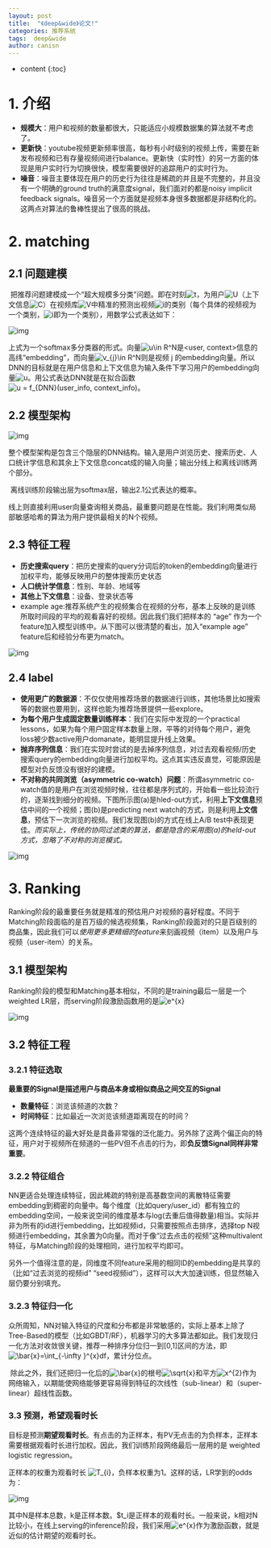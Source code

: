 ```yaml
---
layout: post
title:  "《deep&wide》论文!"
categories: 推荐系统
tags:  deep&wide 
author: canisn
---
```


* content
{:toc}







# 1. 介绍

- **规模大**：用户和视频的数量都很大，只能适应小规模数据集的算法就不考虑了。
- **更新快**：youtube视频更新频率很高，每秒有小时级别的视频上传，需要在新发布视频和已有存量视频间进行balance。更新快（实时性）的另一方面的体现是用户实时行为切换很快，模型需要很好的追踪用户的实时行为。
- **噪音**：噪音主要体现在用户的历史行为往往是稀疏的并且是不完整的，并且没有一个明确的ground truth的满意度signal，我们面对的都是noisy implicit feedback signals。噪音另一个方面就是视频本身很多数据都是非结构化的。这两点对算法的鲁棒性提出了很高的挑战。

# 2. matching

## 2.1 问题建模

​	把推荐问题建模成一个“超大规模多分类”问题。即在时刻![t](https://www.zhihu.com/equation?tex=t)，为用户![U](https://www.zhihu.com/equation?tex=U)（上下文信息![C](https://www.zhihu.com/equation?tex=C)）在视频库![V](https://www.zhihu.com/equation?tex=V)中精准的预测出视频![i](https://www.zhihu.com/equation?tex=i)的类别（每个具体的视频视为一个类别，![i](https://www.zhihu.com/equation?tex=i)即为一个类别），用数学公式表达如下：

![img](https://pic4.zhimg.com/80/v2-adde74b978b971e588c002038c390e0b_hd.jpg)

上式为一个softmax多分类器的形式。向量![u\in R^N](https://www.zhihu.com/equation?tex=u%5Cin+R%5EN)是<user, context>信息的高纬“embedding”，而向量![v_{j}\in R^N](https://www.zhihu.com/equation?tex=v_%7Bj%7D%5Cin+R%5EN)则是视频 j 的embedding向量。所以DNN的目标就是在用户信息和上下文信息为输入条件下学习用户的embedding向量![u](https://www.zhihu.com/equation?tex=u)。用公式表达DNN就是在拟合函数![u = f_{DNN}(user_info, context_info)](https://www.zhihu.com/equation?tex=u+%3D+f_%7BDNN%7D%28user_info%2C+context_info%29)。

## 2.2 模型架构

![img](https://pic1.zhimg.com/80/v2-7f97ddd40285e08b64546e3a54a5d64a_hd.jpg)

​	整个模型架构是包含三个隐层的DNN结构。输入是用户浏览历史、搜索历史、人口统计学信息和其余上下文信息concat成的输入向量；输出分线上和离线训练两个部分。

​	离线训练阶段输出层为softmax层，输出2.1公式表达的概率。

​	线上则直接利用user向量查询相关商品，最重要问题是在性能。我们利用类似局部敏感哈希的算法为用户提供最相关的N个视频。

## 2.3 特征工程

- **历史搜索query**：把历史搜索的query分词后的token的embedding向量进行加权平均，能够反映用户的整体搜索历史状态
- **人口统计学信息**：性别、年龄、地域等
- **其他上下文信息**：设备、登录状态等
- example age:推荐系统产生的视频集合在视频的分布，基本上反映的是训练所取时间段的平均的观看喜好的视频。因此我们我们把样本的 “age” 作为一个feature加入模型训练中。从下图可以很清楚的看出，加入“example age” feature后和经验分布更为match。

![img](https://pic2.zhimg.com/80/v2-83f523875baab074b340b6ccea2eba02_hd.jpg)

## 2.4 label

- **使用更广的数据源**：不仅仅使用推荐场景的数据进行训练，其他场景比如搜索等的数据也要用到，这样也能为推荐场景提供一些explore。
- **为每个用户生成固定数量训练样本**：我们在实际中发现的一个practical lessons，如果为每个用户固定样本数量上限，平等的对待每个用户，避免loss被少数active用户domanate，能明显提升线上效果。
- **抛弃序列信息**：我们在实现时尝试的是去掉序列信息，对过去观看视频/历史搜索query的embedding向量进行加权平均。这点其实违反直觉，可能原因是模型对负反馈没有很好的建模。
- **不对称的共同浏览（asymmetric co-watch）问题**：所谓asymmetric co-watch值的是用户在浏览视频时候，往往都是序列式的，开始看一些比较流行的，逐渐找到细分的视频。下图所示图(a)是hled-out方式，利用**上下文信息**预估中间的一个视频；图(b)是predicting next watch的方式，则是利用**上文信息**，预估下一次浏览的视频。我们发现图(b)的方式在线上A/B test中表现更佳。*而实际上，传统的协同过滤类的算法，都是隐含的采用图(a)的held-out方式，忽略了不对称的浏览模式。*

![img](https://pic4.zhimg.com/80/v2-4c34494e753fa7ad6525f3533db31147_hd.jpg)



# 3. Ranking

​	Ranking阶段的最重要任务就是精准的预估用户对视频的喜好程度。不同于Matching阶段面临的是百万级的候选视频集，Ranking阶段面对的只是百级别的商品集，因此我们可以*使用更多更精细的feature*来刻画视频（item）以及用户与视频（user-item）的关系。

## 3.1 模型架构

Ranking阶段的模型和Matching基本相似，不同的是training最后一层是一个weighted LR层，而serving阶段激励函数用的是![e^{x} ](https://www.zhihu.com/equation?tex=e%5E%7Bx%7D+)

![img](https://pic4.zhimg.com/80/v2-33f93002d2d7f42f50e617e03ef659bd_hd.jpg)

## 3.2 特征工程

### 3.2.1 特征选取

**最重要的Signal是描述用户与商品本身或相似商品之间交互的Signal**

- **数量特征**：浏览该频道的次数？
- **时间特征**：比如最近一次浏览该频道距离现在的时间？

这两个连续特征的最大好处是具备非常强的泛化能力。另外除了这两个偏正向的特征，用户对于视频所在频道的一些PV但不点击的行为，即**负反馈Signal同样非常重要**。

### 3.2.2 特征组合

​	NN更适合处理连续特征，因此稀疏的特别是高基数空间的离散特征需要embedding到稠密的向量中。每个维度（比如query/user_id）都有独立的embedding空间，一般来说空间的维度基本与log(去重后值得数量)相当。实际并非为所有的id进行embedding，比如视频id，只需要按照点击排序，选择top N视频进行embedding，其余置为0向量。而对于像“过去点击的视频”这种multivalent特征，与Matching阶段的处理相同，进行加权平均即可。

​	另外一个值得注意的是，同维度不同feature采用的相同ID的embedding是共享的（比如“过去浏览的视频id” “seed视频id”），这样可以大大加速训练，但显然输入层仍要分别填充。

### 3.2.3 特征归一化

​	众所周知，NN对输入特征的尺度和分布都是非常敏感的，实际上基本上除了Tree-Based的模型（比如GBDT/RF），机器学习的大多算法都如此。我们发现归一化方法对收敛很关键，推荐一种排序分位归一到[0,1]区间的方法，即![\bar{x}=\int_{-\infty }^{x}df  ](https://www.zhihu.com/equation?tex=%5Cbar%7Bx%7D%3D%5Cint_%7B-%5Cinfty+%7D%5E%7Bx%7Ddf++)，累计分位点。

​	除此之外，我们还把归一化后的![\bar{x} ](https://www.zhihu.com/equation?tex=%5Cbar%7Bx%7D+)的根号![\sqrt{x} ](https://www.zhihu.com/equation?tex=%5Csqrt%7Bx%7D+)和平方![x^{2} ](https://www.zhihu.com/equation?tex=x%5E%7B2%7D+)作为网络输入，以期能使网络能够更容易得到特征的次线性（sub-linear）和（super-linear）超线性函数。

### 3.3 预测，希望观看时长

目标是预测**期望观看时长**。有点击的为正样本，有PV无点击的为负样本，正样本需要根据观看时长进行加权。因此，我们训练阶段网络最后一层用的是 weighted logistic regression。

正样本的权重为观看时长 ![T_{i}](https://www.zhihu.com/equation?tex=T_%7Bi%7D)，负样本权重为1。这样的话，LR学到的odds为：

![img](https://pic1.zhimg.com/80/v2-4b76c3502d11f87785fb32712ec4b623_hd.jpg)

其中N是样本总数，k是正样本数。$t_i是正样本的观看时长。一般来说，k相对N比较小，在线上serving的inference阶段，我们采用![e^{x} ](https://www.zhihu.com/equation?tex=e%5E%7Bx%7D+)作为激励函数，就是近似的估计期望的观看时长。


